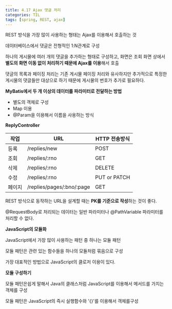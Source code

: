 ```yaml
---
title: 4.17 Ajax 댓글 처리
categories: TIL
tags: [spring, REST, ajax]
---
```




REST 방식을 가장 많이 사용하는 형태는 Ajax를 이용해서 호출하는 것

데이터베이스에서 댓글은 전형적인 1:N관계로 구성

하나의 게시물에 여러 개의 댓글을 추가하는 형태로 구성하고, 화면은 조회 화면 상에서 **별도의 화면 이동 없이 처리하기 때문에 Ajax를 이용**해서 호출



댓글의 목록과 페이징 처리는 기존 게시물 페이징 처리와 유사하지만 추가적으로 특정한 게시물의 댓글들만 대상으로 하기 때문에 게시물의 번호가 추가로 필요하다.



**MyBatis에서 두 개 이상의 데이터를 파라미터로 전달하는 방법**

* 별도의 객체로 구성
* Map 이용
* @Param을 이용해서 이름을 사용하는 방식



**ReplyController**

| 작업   | URL                       | HTTP 전송방식 |
| ------ | ------------------------- | ------------- |
| 등록   | /replies/new              | POST          |
| 조회   | /replies/:rno             | GET           |
| 삭제   | /replies/:rno             | DELETE        |
| 수정   | /replies/:rno             | PUT or PATCH  |
| 페이지 | /replies/pages/:bno/:page | GET           |

REST 방식으로 동작하는 URL을 설계할 때는 **PK를 기준으로 작성**하는 것이 좋다.

@RequestBody로 처리되는 데이터는 일반 파라미터나 @PathVariable 파라미터를 처리할 수 없다.



**JavaScript의 모듈화**

JavaScript에서 가장 많이 사용하는 패턴 중 하나는 모듈 패턴

모듈 패턴은 관련 있는 함수들을 하나의 모듈처럼 묶음으로 구성

가장 대표적인 방법으로 JavaScript의 클로저 이용이 있다.



**모듈 구성하기**

모듈 패턴은쉽게 말해서 Java의 클래스처럼 JavaScript를 이용해서 메서드를 가지는 객체를 구성

모듈 패턴은 JavaScript의 즉시 실행함수와 '{}'를 이용해서 객체를구성

